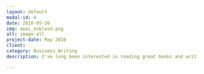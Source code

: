 ```yaml
---
layout: default
modal-id: 4
date: 2016-05-26
img: awai_oxblood.png
alt: image-alt
project-date: May 2016
client: 
category: Business Writing
description: I've long been interested in reading great books and writing essays.  But academic and fiction writing are completely different than business copywriting.  The ability to construct clear, concise, easy-to-read messages that will persuade your clients to buy your ideas is perhaps the most underrated skill in business.

---
```

